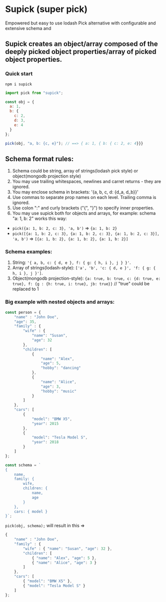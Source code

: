 # Supick (super pick)

Empowered but easy to use lodash Pick alternative with configurable and extensive schema and

## Supick creates an object/array composed of the deeply picked object properties/array of picked object properties.

### Quick start

`npm i supick`

```javascript
import pick from "supick";

const obj = {
  a: 1,
  b: {
    c: 2,
    d: 3,
    e: 4
  }
};

pick(obj, "a, b: {c, e}"); // ==> { a: 1, { b: { c: 2, e: 4}}}
```

## Schema format rules:

1. Schema could be string, array of strings(lodash pick style) or object(mongodb projection style)
2. You may use trailing whitespaces, newlines and carret returns - they are ignored.
3. You may enclose schema in brackets: '{a, b, c, d: {d_a, d_b}}'
4. Use commas to separate prop names on each level. Trailing comma is ignored.
5. Use colon ":" and curly brackets ("{", "}") to specify inner properties.
6. You may use supick both for objects and arrays, for example: schema "a: 1, b: 2" works this way:

- `pick({a: 1, b: 2, c: 3}, 'a, b')` => `{a: 1, b: 2}`
- `pick([{a: 1, b: 2, c: 3}, {a: 1, b: 2, c: 3}, {a: 1, b: 2, c: 3}], 'a, b')` => `[{a: 1, b: 2}, {a: 1, b: 2}, {a: 1, b: 2}]`

### Schema examples:

1. String: `'{ a, b, c: { d, e }, f: { g: { h, i }, j } }'`.
2. Array of strings(lodash-style): `['a', 'b', 'c: { d, e }', 'f: { g: { h, i }, j }']`.
3. Object(mongodb projection-style): `{a: true, b: true, c: {d: true, e: true}, f: {g : {h: true, i: true}, jb: true}}` // "true" could be replaced to 1

### Big example with nested objects and arrays:

```javascript
const person = {
    "name" : "John Doe",
    "age": 35,
    "family" : {
    	"wife" : {
            "name": "Susan",
            "age": 32
        },
        "children": [
            {
                "name": "Alex",
                "age": 5,
                "hobby": "dancing"
            },
            {
                "name": "Alice",
                "age": 3,
                "hobby": "music"
            }
        ]
    },
    "cars": [
        {
            "model": "BMW X5",
            "year": 2015
        },
        {
            "model": "Tesla Model S",
            "year": 2018
        }
    ]
};

const schema = `
{
	name,
	family: {
		wife,
		children: {
			name,
			age
		}
    },
	cars: { model }    
}`;

```

`pick(obj, schema);` will result in this =>

```javascript
{
    "name" : "John Doe",
    "family" : {
    	"wife" : { "name": "Susan", "age": 32 },
        "children": [
            { "name": "Alex", "age": 5 },
            { "name": "Alice", "age": 3 }
        ]
    },
    "cars": [
        { "model": "BMW X5" },
        { "model": "Tesla Model S" }
    ]
};
```
